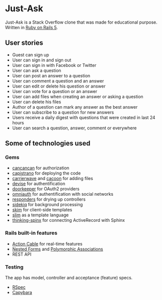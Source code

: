 # Just-Ask

Just-Ask is a Stack Overflow clone that was made for educational purpose. Written in [Ruby on Rails 5](http://rubyonrails.org/).

## User stories

- Guest can sign up
- User can sign in and sign out
- User can sign in with Facebook or Twitter
- User can ask a question
- User can post an answer to a question
- User can comment a question and an answer
- User can edit or delete his question or answer
- User can vote for a question or an answer
- User can add files when creating an answer or asking a question
- User can delete his files
- Author of a question can mark any answer as the best answer
- User can subscribe to a question for new answers
- Users receive a daily digest with questions that were created in last 24 hours
- User can search a question, answer, comment or everywhere

## Some of technologies used

### Gems

- [cancancan](https://github.com/CanCanCommunity/cancancan) for authorization
- [capistrano](https://github.com/capistrano/capistrano) for deploying the code
- [carrierwave](https://github.com/carrierwaveuploader/carrierwave) and [cacoon](https://github.com/nathanvda/cocoon) for adding files
- [devise](https://github.com/plataformatec/devise) for authentification
- [doorkeeper](https://github.com/doorkeeper-gem/doorkeeper) for OAuth2 providers
- [omniauth](https://github.com/omniauth/omniauth) for authentification with social networks
- [responders](https://github.com/plataformatec/responders) for drying up controllers
- [sidekiq](https://github.com/mperham/sidekiq) for background processing
- [skim](https://github.com/appjudo/skim) for client-side templates
- [slim](https://github.com/slim-template/slim) as a template language
- [thinking-spinx](https://github.com/pat/thinking-sphinx) for connecting ActiveRecord with Sphinx

### Rails built-in features

- [Action Cable](http://edgeguides.rubyonrails.org/action_cable_overview.html) for real-time features
- [Nested Forms](http://guides.rubyonrails.org/form_helpers.html#nested-forms) and [Polymorphic Associations](http://guides.rubyonrails.org/association_basics.html#polymorphic-associations)
- REST API

### Testing

The app has model, controller and acceptance (feature) specs.

- [RSpec](https://github.com/rspec/rspec)
- [Capybara](https://github.com/teamcapybara/capybara)
